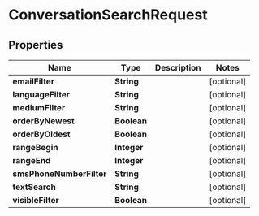 
# ConversationSearchRequest

## Properties
Name | Type | Description | Notes
------------ | ------------- | ------------- | -------------
**emailFilter** | **String** |  |  [optional]
**languageFilter** | **String** |  |  [optional]
**mediumFilter** | **String** |  |  [optional]
**orderByNewest** | **Boolean** |  |  [optional]
**orderByOldest** | **Boolean** |  |  [optional]
**rangeBegin** | **Integer** |  |  [optional]
**rangeEnd** | **Integer** |  |  [optional]
**smsPhoneNumberFilter** | **String** |  |  [optional]
**textSearch** | **String** |  |  [optional]
**visibleFilter** | **Boolean** |  |  [optional]



